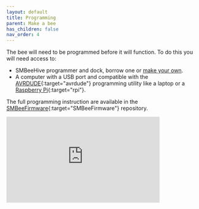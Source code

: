 ```yaml
---
layout: default
title: Programming
parent: Make a bee
has_children: false
nav_order: 4
---
```

The bee will need to be programmed before it will function. To do this you will need access to:
* SMBeeHive programmer and dock, borrow one or [make your own](../make-a-beehive).
* A computer with a USB port and compatible with the [AVRDUDE](https://www.nongnu.org/avrdude/){:target="avrdude"} programming utility like a laptop or a [Raspberry Pi](https://www.raspberrypi.org/){:target="rpi"}.

The full programming instruction are available in the [SMBeeFirmware](https://github.com/milelo/SMBeeFirmware){:target="SMBeeFirmware"} repository.

<iframe width="400" height="225" src="https://www.youtube.com/embed/2UukflvSl64" frameborder="0" allowfullscreen></iframe>





